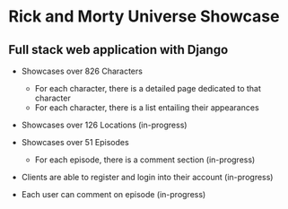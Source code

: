 # Rick and Morty Universe Showcase

## Full stack web application with Django

- Showcases over 826 Characters
    - For each character, there is a detailed page dedicated to that character
    - For each character, there is a list entailing their appearances 
- Showcases over 126 Locations (in-progress)
- Showcases over 51 Episodes 
    - For each episode, there is a comment section (in-progress)

- Clients are able to register and login into their account (in-progress)
- Each user can comment on episode (in-progress)

